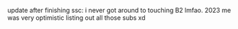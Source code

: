 update after finishing ssc: i never got around to touching B2 lmfao. 2023 me was very optimistic listing out all those subs xd